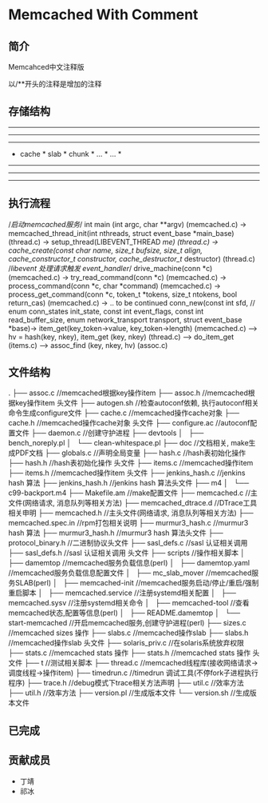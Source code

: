 # Memcached With Comment

## 简介
Memcahced中文注释版

以/**开头的注释是增加的注释

## 存储结构
*****************************************
*       *************************       *
*       *       *********       *       *
* cache * slab  * chunk * ...   *  ...  *
*       *       *********       *       *
*       *************************       *
*****************************************

## 执行流程
/*启动memcached服务*/
int main (int argc, char **argv) (memcached.c) ->
memcached_thread_init(int nthreads, struct event_base *main_base) (thread.c) ->
setup_thread(LIBEVENT_THREAD *me) (thread.c) ->
cache_create(const char *name,
             size_t bufsize,
             size_t align,
             cache_constructor_t* constructor,
             cache_destructor_t* destructor) (thread.c)
/*libevent 处理请求触发 event_handler*/
drive_machine(conn *c) (memcached.c) ->
try_read_command(conn *c) (memcached.c) ->
process_command(conn *c, char *command) (memcached.c) ->
process_get_command(conn *c, token_t *tokens, size_t ntokens, bool return_cas) (memcached.c) ->
.. to be continued
conn_new(const int sfd, //
         enum conn_states init_state,
         const int event_flags,
         const int read_buffer_size,
         enum network_transport transport,
         struct event_base *base)->
item_get(key_token->value, key_token->length) (memcached.c) -->
hv = hash(key, nkey), item_get (key, nkey) (thread.c) -->
do_item_get (items.c) -->
assoc_find (key, nkey, hv) (assoc.c)

## 文件结构
.
├── assoc.c //memcached根据key操作item
├── assoc.h //memcached根据key操作item 头文件
├── autogen.sh //检查autoconf依赖, 执行autoconf相关命令生成configure文件
├── cache.c //memcached操作cache对象
├── cache.h //memcached操作cache对象 头文件
├── configure.ac //autoconf配置文件
├── daemon.c //创建守护进程
├── devtools
│   ├── bench_noreply.pl
│   └── clean-whitespace.pl
├── doc //文档相关, make生成PDF文档
├── globals.c //声明全局变量
├── hash.c //hash表初始化操作
├── hash.h //hash表初始化操作 头文件
├── items.c //memcached操作item
├── items.h //memcached操作item 头文件
├── jenkins_hash.c //jenkins hash 算法
├── jenkins_hash.h //jenkins hash 算法头文件
├── m4
│   └── c99-backport.m4
├── Makefile.am //make配置文件
├── memcached.c //主文件(网络请求, 消息队列等相关方法)
├── memcached_dtrace.d //DTrace工具相关申明
├── memcached.h //主头文件(网络请求, 消息队列等相关方法)
├── memcached.spec.in //rpm打包相关说明
├── murmur3_hash.c //murmur3 hash 算法
├── murmur3_hash.h //murmur3 hash 算法头文件
├── protocol_binary.h //二进制协议头文件
├── sasl_defs.c //sasl 认证相关调用
├── sasl_defs.h //sasl 认证相关调用 头文件
├── scripts //操作相关脚本
│   ├── damemtop //memcached服务负载信息(perl)
│   ├── damemtop.yaml //memcached服务负载信息配置文件
│   ├── mc_slab_mover //memcached服务SLAB(perl)
│   ├── memcached-init //memcached服务启动/停止/重启/强制重启脚本
│   ├── memcached.service //注册systemd相关配置
│   ├── memcached.sysv //注册systemd相关命令
│   ├── memcached-tool //查看memcached状态,配置等信息(perl)
│   ├── README.damemtop
│   └── start-memcached //开启memcached服务,创建守护进程(perl)
├── sizes.c //memcached sizes 操作
├── slabs.c //memcached操作slab
├── slabs.h //memcached操作slab 头文件
├── solaris_priv.c //在solaris系统放弃权限
├── stats.c //memcached stats 操作
├── stats.h //memcached stats 操作 头文件
├── t //测试相关脚本
├── thread.c //memcached线程库(接收网络请求->调度线程->操作item)
├── timedrun.c //timedrun 调试工具(不停fork子进程执行程序)
├── trace.h //debug模式下trace相关方法声明
├── util.c //效率方法
├── util.h //效率方法
├── version.pl //生成版本文件
└── version.sh //生成版本文件

## 已完成

## 贡献成员

* 丁靖
* 祁冰

